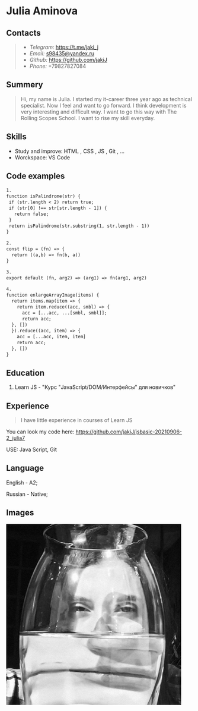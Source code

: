# Julia Aminova

## Contacts

 > * *Telegram:* https://t.me/jaki_j
 > * *Email:* [s98435@yandex.ru](s98435@yandex.ru)
 > * *Github:* https://github.com/jakiJ
 > * *Phone:* +79827827084

## Summery

> Hi, my name is Julia. I started my it-career three year ago as technical specialist. Now I feel and want to go forward. I think development is very interesting and difficult way. I want to go this way with The Rolling Scopes School. I want to rise my skill everyday.

## Skills
 * Study and improve: HTML , CSS , JS , Git , ...
 * Worckspace: VS Code

## Code examples
 ```
1.
function isPalindrome(str) {
  if (str.length < 2) return true;
  if (str[0] !== str[str.length - 1]) {
    return false;
  }
  return isPalindrome(str.substring(1, str.length - 1))
}
```
```
2.
const flip = (fn) => {
  return ((a,b) => fn(b, a))
}
```
```
3.
export default (fn, arg2) => (arg1) => fn(arg1, arg2)
```
```
4.
function enlargeArrayImage(items) {
  return items.map(item => {
    return item.reduce((acc, smbl) => {
      acc = [...acc, ...[smbl, smbl]];
      return acc;
  }, [])
  }).reduce((acc, item) => {
    acc = [...acc, item, item]
    return acc;
  }, [])
}
```

## Education

1. Learn JS  - "Курс "JavaScript/DOM/Интерфейсы" для новичков"

## Experience

> I have little experience in courses of Learn JS

You can look my code here: https://github.com/jakiJ/jsbasic-20210906-2_julia7

USE: Java Script, Git

## Language
English - A2;

Russian - Native;

## Images
![mememe](pig1.png)